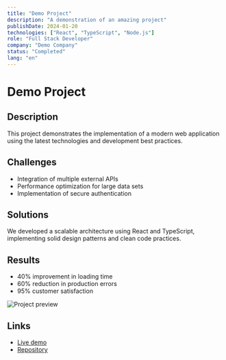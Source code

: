 ```yaml
---
title: "Demo Project"
description: "A demonstration of an amazing project"
publishDate: 2024-01-20
technologies: ["React", "TypeScript", "Node.js"]
role: "Full Stack Developer"
company: "Demo Company"
status: "Completed"
lang: "en"
---
```


# Demo Project

## Description
This project demonstrates the implementation of a modern web application using the latest technologies and development best practices.

## Challenges
- Integration of multiple external APIs
- Performance optimization for large data sets
- Implementation of secure authentication

## Solutions
We developed a scalable architecture using React and TypeScript, implementing solid design patterns and clean code practices.

## Results
- 40% improvement in loading time
- 60% reduction in production errors
- 95% customer satisfaction

![Project preview](https://picsum.photos/800/400)

## Links
- [Live demo](https://demo-proyecto.com)
- [Repository](https://github.com/usuario/demo-proyecto)
